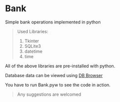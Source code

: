 Bank 
===
Simple bank operations implemented in python

> Used Libraries: 
> 1. Tkinter
> 2. SQLite3
> 3. datetime
> 4. time

All of the above libraries are pre-installed with python. 

Database data can be viewed using [DB Browser](http://sqlitebrowser.org/)

You have to run Bank.pyw to see the code in action.

> Any suggestions are welcomed
